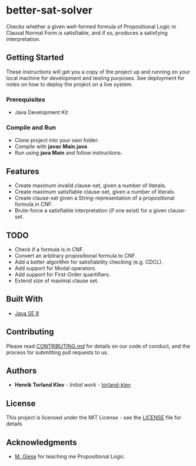 # better-sat-solver

Checks whether a given well-formed formula of Propositional Logic in Clausal Normal Form is satisfiable, and if so, produces a satisfying interpretation.

## Getting Started

These instructions will get you a copy of the project up and running on your local machine for development and testing purposes.
See deployment for notes on how to deploy the project on a live system.

### Prerequisites

* Java Development Kit

### Compile and Run
* Clone project into your own folder.
* Compile with <b>javac Main.java </b>
* Run using <b>java Main</b> and follow instructions.

## Features
* Create maximum invalid clause-set, given a number of literals.
* Create maximum satisfiable clause-set, given a number of literals.
* Create clause-set given a String-representation of a propositional formula in CNF.
* Brute-force a satisfiable interpretation (if one exist) for a given clause-set.

## TODO
* Check if a formula is in CNF.
* Convert an arbitrary propositional formula to CNF.
* Add a better algorithm for satisfiability checking (e.g. CDCL).
* Add support for Modal operators.
* Add support for First-Order quantifiers.
* Extend size of maximal clause set.

## Built With

* [Java SE 8](https://www.oracle.com/technetwork/java/javase/downloads/jdk8-downloads-2133151.html)

## Contributing

Please read [CONTRIBUTING.md](CONTRIBUTING.md) for details on our code of conduct, and the process for submitting pull requests to us.

## Authors

* **Henrik Torland Klev** - *Initial work* - [torland-klev](https://github.com/torland-klev)

## License

This project is licensed under the MIT License - see the [LICENSE](LICENSE) file for details

## Acknowledgments

* [M. Giese](https://www.mn.uio.no/ifi/personer/vit/martingi/index.html) for teaching me Propositional Logic.
